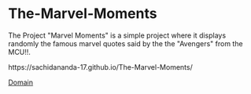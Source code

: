 # The-Marvel-Moments
The Project "Marvel Moments" is a simple project where it displays randomly the famous marvel quotes said by the the "Avengers" from the MCU!!.
<p>https://sachidananda-17.github.io/The-Marvel-Moments/</p>
<p><a href="https://fanmoments.netlify.app/">Domain</a>
